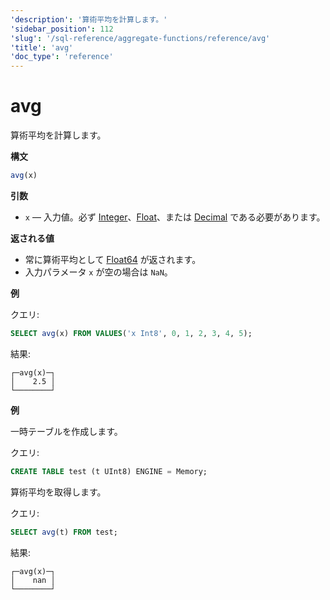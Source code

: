 ```yaml
---
'description': '算術平均を計算します。'
'sidebar_position': 112
'slug': '/sql-reference/aggregate-functions/reference/avg'
'title': 'avg'
'doc_type': 'reference'
---
```



# avg

算術平均を計算します。

**構文**

```sql
avg(x)
```

**引数**

- `x` — 入力値。必ず [Integer](../../../sql-reference/data-types/int-uint.md)、[Float](../../../sql-reference/data-types/float.md)、または [Decimal](../../../sql-reference/data-types/decimal.md) である必要があります。

**返される値**

- 常に算術平均として [Float64](../../../sql-reference/data-types/float.md) が返されます。
- 入力パラメータ `x` が空の場合は `NaN`。

**例**

クエリ:

```sql
SELECT avg(x) FROM VALUES('x Int8', 0, 1, 2, 3, 4, 5);
```

結果:

```text
┌─avg(x)─┐
│    2.5 │
└────────┘
```

**例**

一時テーブルを作成します。

クエリ:

```sql
CREATE TABLE test (t UInt8) ENGINE = Memory;
```

算術平均を取得します。

クエリ:

```sql
SELECT avg(t) FROM test;
```

結果:

```text
┌─avg(x)─┐
│    nan │
└────────┘
```

